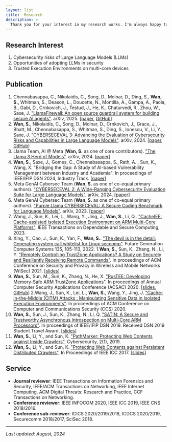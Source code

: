 ```yaml
---
layout: list
title:  Research
description: >
  Thank you for your interest in my research works. I'm always happy to discuss them with you.
---
```


## Research Interest 
1. Cybersecurity risks of Large Language Models (LLMs)
2. Opportunities of adopting LLMs in security
3. Trusted Execution Environments on multi-core devices

## Publication
1. Chennabasappa, C., Nikolaidis, C., Song, D., Molnar, D., Ding, S., **Wan, S.**, Whitman, S., Deason, L., Doucette, N., Montilla, A., Gampa, A., Paola, B., Gabi, D., Crnkovich, J., Testud, J., He, K., Chaturvedi, R., Zhou, W., Saxe, J. ["LlamaFirewall: An open source guardrail system for building secure AI agents"][llamafirewall]. arXiv, 2025. [[paper][llamafirewall-paper], [GitHub][llamafirewall-github]]
1.  **Wan, S.**, Nikolaidis, C., Song, D., Molnar, D., Crnkovich, J., Grace, J., Bhatt, M., Chennabasappa, S., Whitman, S., Ding, S., Ionescu, V., Li, Y., Saxe, J. ["CYBERSECEVAL 3: Advancing the Evaluation of Cybersecurity Risks and Capabilities in Large Language Models"][cyberseceval-3]. arXiv, 2024. [[paper][cyberseceval-3-paper], [GitHub][purplellama-github]]
2.  Llama Team, AI @ Meta (**Wan, S.** as one of core contributors). ["The Llama 3 Herd of Models"][llama-3]. arXiv, 2024. [[paper][llama-3-paper]]
3. **Wan, S.**, Saxe, J., Gomes, C., Chennabasappa, S., Rath, A. , Sun, K., Wang, X. "Bridging the Gap: A Study of AI-based Vulnerability Management between Industry and Academia". In proceedings of IEEE/IFIP DSN 2024, Industry Track. [[paper][bridging-paper]]
1. Meta GenAI Cybersec Team (**Wan, S.** as one of co-equal primary authors). ["CYBERSECEVAL 2: A Wide-Ranging Cybersecurity Evaluation Suite for Large Language Models"][cyberseceval-2]. arXiv, 2024. [[paper][cyberseceval-2-paper]]
1. Meta GenAI Cybersec Team (**Wan, S.** as one of co-equal primary authors). ["Purple Llama CYBERSECEVAL: A Secure Coding Benchmark for Language Models"][cyberseceval]. arXiv, 2023. [[paper][cyberseceval-paper]]
2. Wang, J., Sun, K., Lei, L., Wang, Y., Jing, J., **Wan, S.**, Li, Q.. ["CacheIEE: Cache-assisted Isolated Execution Environment on ARM Multi-Core Platforms"][cacheiee]. IEEE Transactions on Dependable and Secure Computing, 2023.
3. Xing, Y., Cao, J., Sun, K., Yan, F., **Wan, S.**. ["The devil is in the detail: Generating system call whitelist for Linux seccomp"][devildetails]. Future Generation Computer Systems 135, 105-113, 2022.
1.**Wan, S.**, Sun, K., Zhang, N., Li, Y. ["Remotely Controlling TrustZone Applications? A Study on Securely and Resiliently Receiving Remote Commands"][tznic]. In proceedings of ACM Conference on Security and Privacy in Wireless and Mobile Networks (WiSec) 2021. [[slides][tznic-slides]]
1. **Wan, S.**, Sun, M., Sun, K., Zhang, N., He, X. ["RusTEE: Developing Memory-Safe ARM TrustZone Applications"][rustee]. In proceedings of Annual Computer Security Applications Conference (ACSAC) 2020. [[slides][rustee-slides], [GitHub][rustee-github]]
2.Wang, J., Sun, K., Lei, L., **Wan, S.**, Wang, Y., Jing, J. ["Cache-in-the-Middle (CITM) Attacks : Manipulating Sensitive Data in Isolated Execution Environments"][citm]. In proceedings of ACM Conference on Computer and Communications Security (CCS) 2020.
3. **Wan, S.**, Sun, J., Sun, K., Zhang, N., Li, Q. ["SATIN: A Secure and Trustworthy Asynchronous Introspection on Multi-Core ARM Processors"][satin]. In proceedings of IEEE/IFIP DSN 2019. Received DSN 2019 Student Travel Award. [[slides][satin-slides]]
4. **Wan, S.**, Li, Y., and Sun, K. ["PathMarker: Protecting Web Contents against Inside Crawlers"][pathmarker-journal]. Cybersecurity, 2(1), 2019. 
5. **Wan, S.**, Li, Y., and Sun, K. ["Protecting Web Contents against Persistent Distributed Crawlers"][pathmarker-conference]. In Proceedings of IEEE ICC 2017. [[slides][pathmarker-slides]]

[cyberseceval-3]: https://ai.meta.com/research/publications/cyberseceval-3-advancing-the-evaluation-of-cybersecurity-risks-and-capabilities-in-large-language-models/
[llama-3]: https://ai.meta.com/research/publications/the-llama-3-herd-of-models/
[cyberseceval-2]: https://ai.meta.com/research/publications/cyberseceval-2-a-wide-ranging-cybersecurity-evaluation-suite-for-large-language-models/
[cyberseceval]: https://ai.meta.com/research/publications/purple-llama-cyberseceval-a-benchmark-for-evaluating-the-cybersecurity-risks-of-large-language-models/
[cacheiee]: https://ieeexplore.ieee.org/abstract/document/10058110
[devildetails]: https://www.sciencedirect.com/science/article/abs/pii/S0167739X2200139X
[tznic]: https://dl.acm.org/doi/10.1145/3448300.3468501
[rustee]: https://dl.acm.org/doi/abs/10.1145/3427228.3427262
[citm]: https://dl.acm.org/doi/10.1145/3372297.3417886
[satin]: https://ieeexplore.ieee.org/document/8809538
[pathmarker-journal]: https://cybersecurity.springeropen.com/articles/10.1186/s42400-019-0023-1
[pathmarker-conference]: https://ieeexplore.ieee.org/document/7996685
[llamafirewall]: https://ai.meta.com/research/publications/llamafirewall-an-open-source-guardrail-system-for-building-secure-ai-agents/

[llamafirewall-paper]: https://www.arxiv.org/abs/2505.03574
[llamafirewall-github]: https://github.com/meta-llama/PurpleLlama/tree/main/LlamaFirewall
[cyberseceval-3-paper]: https://arxiv.org/abs/2408.01605
[llama-3-paper]: https://arxiv.org/abs/2407.21783
[bridging-paper]: https://arxiv.org/abs/2405.02435
[cyberseceval-2-paper]: https://arxiv.org/abs/2404.13161
[cyberseceval-paper]: https://arxiv.org/abs/2312.04724
[purplellama-github]: https://github.com/facebookresearch/PurpleLlama/tree/main/CybersecurityBenchmarks
[rustee-github]: https://github.com/apache/incubator-teaclave-trustzone-sdk
[tznic-slides]: ./assets/slides/TZNIC.pdf
[rustee-slides]: ./assets/slides/RusTEE.pdf
[satin-slides]: ./assets/slides/SATIN.pdf
[pathmarker-slides]: ./assets/slides/PathMarker.pdf

## Service
* **Journal reviewer**: IEEE Transactions on Information Forensics and Security, IEEE/ACM Transactions on Networking, IEEE Internet Computing, ACM Digital Threats: Research and Practice, CCF Transactions on Networking.
* **Conference reviewer**: IEEE INFOCOM 2020, IEEE ICC 2019, IEEE CNS 2018/2016.
* **Conference sub-reviewer**: ICICS 2020/2019/2018, ICDCS 2020/2019, Securecomm 2018/2017, SciSec 2018.

* * *

*Last updated: August, 2024*
